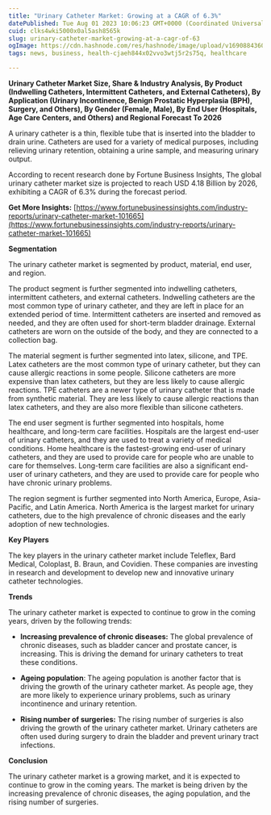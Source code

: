 ```yaml
---
title: "Urinary Catheter Market: Growing at a CAGR of 6.3%"
datePublished: Tue Aug 01 2023 10:06:23 GMT+0000 (Coordinated Universal Time)
cuid: clks4wki5000x0al5ash8565k
slug: urinary-catheter-market-growing-at-a-cagr-of-63
ogImage: https://cdn.hashnode.com/res/hashnode/image/upload/v1690884360426/74fd55cf-259c-4c3c-9c04-0ab5696afab9.png
tags: news, business, health-cjaeh844x02vvo3wtj5r2s75q, healthcare

---
```


**Urinary Catheter Market Size, Share & Industry Analysis, By Product (Indwelling Catheters, Intermittent Catheters, and External Catheters), By Application (Urinary Incontinence, Benign Prostatic Hyperplasia (BPH), Surgery, and Others), By Gender (Female, Male), By End User (Hospitals, Age Care Centers, and Others) and Regional Forecast To 2026**

A urinary catheter is a thin, flexible tube that is inserted into the bladder to drain urine. Catheters are used for a variety of medical purposes, including relieving urinary retention, obtaining a urine sample, and measuring urinary output.

According to recent research done by Fortune Business Insights, The global urinary catheter market size is projected to reach USD 4.18 Billion by 2026, exhibiting a CAGR of 6.3% during the forecast period.

**Get More Insights:** [https://www.fortunebusinessinsights.com/industry-reports/urinary-catheter-market-101665](https://www.fortunebusinessinsights.com/industry-reports/urinary-catheter-market-101665)

**Segmentation**

The urinary catheter market is segmented by product, material, end user, and region.

The product segment is further segmented into indwelling catheters, intermittent catheters, and external catheters. Indwelling catheters are the most common type of urinary catheter, and they are left in place for an extended period of time. Intermittent catheters are inserted and removed as needed, and they are often used for short-term bladder drainage. External catheters are worn on the outside of the body, and they are connected to a collection bag.

The material segment is further segmented into latex, silicone, and TPE. Latex catheters are the most common type of urinary catheter, but they can cause allergic reactions in some people. Silicone catheters are more expensive than latex catheters, but they are less likely to cause allergic reactions. TPE catheters are a newer type of urinary catheter that is made from synthetic material. They are less likely to cause allergic reactions than latex catheters, and they are also more flexible than silicone catheters.

The end user segment is further segmented into hospitals, home healthcare, and long-term care facilities. Hospitals are the largest end-user of urinary catheters, and they are used to treat a variety of medical conditions. Home healthcare is the fastest-growing end-user of urinary catheters, and they are used to provide care for people who are unable to care for themselves. Long-term care facilities are also a significant end-user of urinary catheters, and they are used to provide care for people who have chronic urinary problems.

The region segment is further segmented into North America, Europe, Asia-Pacific, and Latin America. North America is the largest market for urinary catheters, due to the high prevalence of chronic diseases and the early adoption of new technologies.

**Key Players**

The key players in the urinary catheter market include Teleflex, Bard Medical, Coloplast, B. Braun, and Covidien. These companies are investing in research and development to develop new and innovative urinary catheter technologies.

**Trends**

The urinary catheter market is expected to continue to grow in the coming years, driven by the following trends:

* **Increasing prevalence of chronic diseases:** The global prevalence of chronic diseases, such as bladder cancer and prostate cancer, is increasing. This is driving the demand for urinary catheters to treat these conditions.
    
* **Ageing population**: The ageing population is another factor that is driving the growth of the urinary catheter market. As people age, they are more likely to experience urinary problems, such as urinary incontinence and urinary retention.
    
* **Rising number of surgeries:** The rising number of surgeries is also driving the growth of the urinary catheter market. Urinary catheters are often used during surgery to drain the bladder and prevent urinary tract infections.
    

**Conclusion**

The urinary catheter market is a growing market, and it is expected to continue to grow in the coming years. The market is being driven by the increasing prevalence of chronic diseases, the aging population, and the rising number of surgeries.